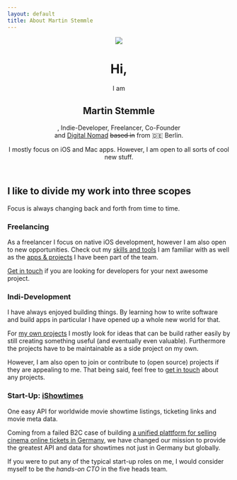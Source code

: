 ```yaml
---
layout: default
title: About Martin Stemmle
---
```


<header>
  <img src="https://avatars2.githubusercontent.com/u/3084607?s=460" id="passbild">
  <div>
    <h1>Hi,</h1>
    <span>I am</span>
    <h2>Martin Stemmle</h2>
    <span>, Indie-Developer, Freelancer, Co-Founder <br>and <a href="https://nomadlist.com/@martn_st" target="_blank">Digital Nomad</a> <strike>based in</strike> from 🇩🇪 Berlin<span id="currentCity"></span>.</span>
    <p>I mostly focus on iOS and Mac apps. However, I am open to all sorts of cool new stuff.</p>
  </div>
</header>


<section>
  <h2>I like to divide my work into three scopes</h2>
  <p>Focus is always changing back and forth from time to time.</p>
  <div class="column-one-third">
      <div class="box">
          <h3>Freelancing</h3>
          <p>As a freelancer I focus on native iOS development, however I am also open to new opportunities. Check out my <a href="/skills-and-tools" class="inline">skills and tools</a> I am familiar with as well as the <a href="http://madeby.martn.st/#client-apps" class="inline">apps &amp; projects</a> I have been part of the team. </p>
          <p><a href="mailto:martin@martn.st" class="inline">Get in touch</a> if you are looking for developers for your next awesome project. 
      </div>
  </div>
  <div class="column-one-third">
      <div class="box">
          <h3>Indi-Development</h3>
          <p>I have always enjoyed building things. By learning how to write software and build apps in particular I have opened up a whole new world for that.</p>
          <p>For <a href="http://madeby.martn.st/" class="inline">my own projects</a> I mostly look for ideas that can be build rather easily by still creating something useful (and eventually even valuable). Furthermore the projects have to be maintainable as a side project on my own.</p>
          <p>However, I am also open to join or contribute to (open source) projects if they are appealing to me. That being said, feel free to <a href="mailto:hi@martn.st" class="inline">get in touch</a> about any projects.</p>
      </div>
  </div>
  <div class="column-one-third">
      <div class="box">
          <h3>Start-Up: <a href="https://www.internationalshowtimes.com" target="_blank">iShowtimes</a></h3>
          <p>One easy API for worldwide movie showtime listings, ticketing links and movie meta data.</p>          
          <p>Coming from a failed B2C case of building <a href="http://www.cinepass.de/" class="inline" target="_blank">a unified plattform for selling cinema online tickets in Germany</a>, we have changed our mission to provide the greatest API and data for showtimes not just in Germany but globally.</p>
          <p>If you were to put any of the typical start-up roles on me, I would consider myself to be the <i>hands-on CTO</i> in the five heads team.</p>
      </div>
  </div>
</section>

